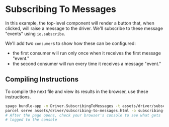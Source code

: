 # Subscribing To Messages

In this example, the top-level component will render a button that, when clicked, will raise a message to the driver. We'll subscribe to these message "events" using `io.subscribe`.

We'll add two `consumer`s to show how these can be configured:
- the first consumer will run only once when it receives the first message "event."
- the second consumer will run every time it receives a message "event."

## Compiling Instructions

To compile the next file and view its results in the browser, use these instructions.

```bash
spago bundle-app -m Driver.SubscribingToMessages -t assets/driver/subscribing-to-messages.js
parcel serve assets/driver/subscribing-to-messages.html -o subscribing-to-messages--parcelified.html --open
# After the page opens, check your browser's console to see what gets
# logged to the console
```
